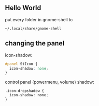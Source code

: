 ## Hello World
put every folder in gnome-shell to 
```
~/.local/share/gnome-shell
```
## changing the panel

icon-shadow: 
```css
#panel StIcon {
  icon-shadow: none;
}
```

control panel (powermenu, volume) shadow:
```
.icon-dropshadow {
  icon-shadow: none;
}

```

